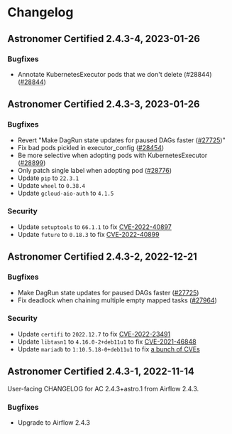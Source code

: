 # Changelog

Astronomer Certified 2.4.3-4, 2023-01-26
----------------------------------------
### Bugfixes

- Annotate KubernetesExecutor pods that we don't delete (#28844)([#28844](https://github.com/apache/airflow/pull/28844))

Astronomer Certified 2.4.3-3, 2023-01-26
----------------------------------------
### Bugfixes

- Revert "Make DagRun state updates for paused DAGs faster ([#27725](https://github.com/apache/airflow/pull/27725))"
- Fix bad pods pickled in executor_config ([#28454](https://github.com/apache/airflow/pull/28454))
- Be more selective when adopting pods with KubernetesExecutor ([#28899](https://github.com/apache/airflow/pull/28899))
- Only patch single label when adopting pod ([#28776](https://github.com/apache/airflow/pull/28776))
- Update `pip` to `22.3.1`
- Update `wheel` to `0.38.4`
- Update `gcloud-aio-auth` to `4.1.5`

### Security

- Update `setuptools` to `66.1.1` to fix [CVE-2022-40897](https://avd.aquasec.com/nvd/cve-2022-40897)
- Update `future` to `0.18.3` to fix [CVE-2022-40899](https://avd.aquasec.com/nvd/cve-2022-40899)

Astronomer Certified 2.4.3-2, 2022-12-21
----------------------------------------

### Bugfixes

- Make DagRun state updates for paused DAGs faster ([#27725](https://github.com/apache/airflow/pull/27725))
- Fix deadlock when chaining multiple empty mapped tasks ([#27964](https://github.com/apache/airflow/pull/27964))

### Security

- Update `certifi` to `2022.12.7` to fix [CVE-2022-23491](https://avd.aquasec.com/nvd/2022/cve-2022-23491/)
- Update `libtasn1` to `4.16.0-2+deb11u1` to fix [CVE-2021-46848](https://avd.aquasec.com/nvd/2022/cve-2021-46848/)
- Update `mariadb` to `1:10.5.18-0+deb11u1` to fix [a bunch of CVEs](https://bugs.debian.org/cgi-bin/bugreport.cgi?bug=1024054#37)

Astronomer Certified 2.4.3-1, 2022-11-14
----------------------------------------

User-facing CHANGELOG for AC 2.4.3+astro.1 from Airflow 2.4.3.

### Bugfixes

- Upgrade to Airflow 2.4.3
